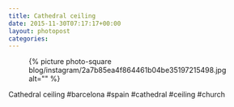 ```yaml
---
title: Cathedral ceiling
date: 2015-11-30T07:17:17+00:00
layout: photopost
categories:
---
```


<figure class="photo photo--square">
  {% picture photo-square blog/instagram/2a7b85ea4f864461b04be35197215498.jpg alt="" %}
</figure>

Cathedral ceiling
#barcelona #spain #cathedral #ceiling #church
